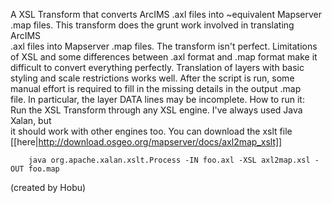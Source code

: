 A XSL Transform that converts ArcIMS .axl files into ~equivalent Mapserver      
.map files. This transform does the grunt work involved in translating ArcIMS   
.axl files into Mapserver .map files. The transform isn't perfect. Limitations  
of XSL and some differences between .axl format and .map format make it         
difficult to convert everything perfectly. Translation of layers with basic     
styling and scale restrictions works well. After the script is run, some        
manual effort is required to fill in the missing details in the output .map     
file. In particular, the layer DATA lines may be incomplete. How to run it:     
Run the XSL Transform through any XSL engine. I've always used Java Xalan, but  
it should work with other engines too.  You can download the xslt file [[here|http://download.osgeo.org/mapserver/docs/axl2map_xslt]]                                          
                                                                                
```                                                                            
    java org.apache.xalan.xslt.Process -IN foo.axl -XSL axl2map.xsl -OUT foo.map
```

(created by Hobu)

